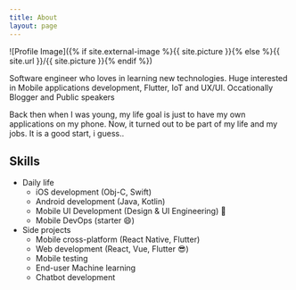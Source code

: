```yaml
---
title: About
layout: page
---
```


![Profile Image]({% if site.external-image %}{{ site.picture }}{% else %}{{ site.url }}/{{ site.picture }}{% endif %})

<p>Software engineer who loves in learning new technologies. Huge interested in Mobile applications development, Flutter, IoT and UX/UI.  Occationally Blogger and Public speakers </p>

<p>Back then when I was young, my life goal is just to have my own applications on my phone. Now, it turned out to be part of my life and my jobs. It is a good start, i guess..</p>

<h2>Skills</h2>

<ul class="skill-list">
	<li> Daily life
		<ul>
			<li>iOS development (Obj-C, Swift)</li>
			<li>Android development (Java, Kotlin)</li>
			<li>Mobile UI Development (Design & UI Engineering) 🎨</li>
			<li>Mobile DevOps (starter 😄)</li>
		</ul>
	</li>
 <li> Side projects
	 <ul>
				 <li>Mobile cross-platform (React Native, Flutter)</li>
				<li>Web development (React, Vue, Flutter 😎)</li>
				<li>Mobile testing</li>
		  <li>End-user Machine learning</li>
		 <li>Chatbot development</li>
	 </ul>
	</li>
</ul>
